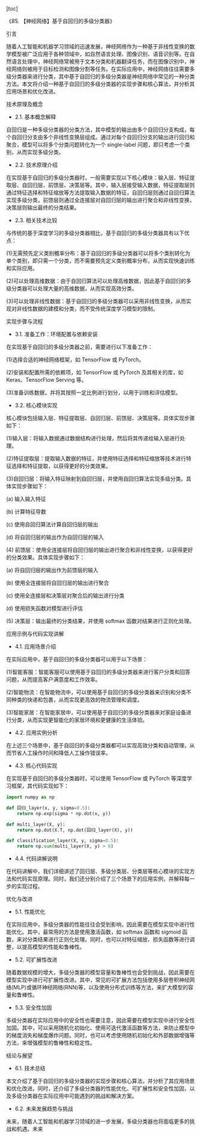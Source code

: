 
[toc]                    
                
                
《85. 【神经网络】基于自回归的多级分类器》

引言

随着人工智能和机器学习领域的迅速发展，神经网络作为一种基于非线性变换的数学模型被广泛应用于各种领域中，如自然语言处理、图像识别、语音识别等。在自然语言处理中，神经网络常被用于文本分类和机器翻译任务，而在图像识别中，神经网络则被用于目标检测和图像分割等任务。在实际应用中，神经网络往往需要多级分类器来进行分类，其中基于自回归的多级分类器是神经网络中常见的一种分类方法。本文将介绍一种基于自回归的多级分类器的实现步骤和核心算法，并分析其应用场景和优化改进。

技术原理及概念

- 2.1. 基本概念解释

自回归是一种多级分类器的分类方法，其中模型的输出由多个自回归分支构成，每个自回归分支由多个非线性变换层组成。通过对每个自回归分支的输出进行回归和聚合，模型可以将多个分类问题转化为一个 single-label 问题，即只考虑一个类别，从而实现多级分类。

- 2.2. 技术原理介绍

在实现基于自回归的多级分类器时，一般需要实现以下核心模块：输入层、特征提取层、自回归层、前馈层、决策层等。其中，输入层接受输入数据，特征提取层则通过特征选择和特征缩放等方法提取输入数据的特征，自回归层则通过自回归算法实现多级分类，前馈层则通过全连接层对自回归层的输出进行聚合和非线性变换，决策层则输出最终的分类结果。

- 2.3. 相关技术比较

与传统的基于深度学习的多级分类器相比，基于自回归的多级分类器具有以下优点：

(1)无需预先定义类别概率分布：基于自回归的多级分类器可以将多个类别转化为单个类别，即只需一个分类，而不需要预先定义类别概率分布，从而实现快速训练和实际应用。

(2)可以处理高维数据：由于自回归算法可以处理高维数据，因此基于自回归的多级分类器可以处理大量的高维数据，从而实现高效分类。

(3)可以处理非线性数据：基于自回归的多级分类器可以采用非线性变换，从而实现对非线性数据的建模和分类，而不受传统深度学习模型的限制。

实现步骤与流程

- 3.1. 准备工作：环境配置与依赖安装

在实现基于自回归的多级分类器之前，需要进行以下准备工作：

(1)选择合适的神经网络框架，如 TensorFlow 或 PyTorch。

(2)安装和配置所需的依赖项，如 TensorFlow 或 PyTorch 及其相关的库，如 Keras、TensorFlow Serving 等。

(3)准备训练数据，并将其按照一定比例进行划分，以用于训练和评估模型。

- 3.2. 核心模块实现

核心模块包括输入层、特征提取层、自回归层、前馈层、决策层等。具体实现步骤如下：

(1)输入层：将输入数据通过数据结构进行处理，然后将其传递给输入层进行处理。

(2)特征提取层：提取输入数据的特征，并使用特征选择和特征缩放等技术进行特征选择和特征提取，以获得更好的分类效果。

(3)自回归层：将输入特征映射到自回归层，并使用自回归算法实现多级分类。具体实现步骤如下：

(a) 输入输入特征

(b) 计算特征导数

(c) 使用自回归算法计算自回归层的输出

(d) 将自回归层的输出作为自回归层的输入

(4) 前馈层：使用全连接层将自回归层的输出进行聚合和非线性变换，以获得更好的分类效果。具体实现步骤如下：

(a) 将自回归层的输出作为前馈层的输入

(b) 使用全连接层将自回归层的输出进行聚合

(c) 使用全连接层和决策层对聚合后的输出进行分类

(d) 使用损失函数对模型进行评估

(5) 决策层：输出最终的分类结果，并使用 softmax 函数对结果进行正则化处理。

应用示例与代码实现讲解

- 4.1. 应用场景介绍

在实际应用中，基于自回归的多级分类器可以用于以下场景：

(1)智能客服：智能客服可以使用基于自回归的多级分类器来进行客户分类和回答问题，从而提高客户满意度和工作效率。

(2)智能物流：在智能物流中，可以使用基于自回归的多级分类器来识别和分类不同种类的快递和包裹，从而实现更高效的物流管理和调度。

(3)智能家居：在智能家居中，可以使用基于自回归的多级分类器来对家庭设备进行分类，从而实现更智能化的家居环境和更健康的生活体验。

- 4.2. 应用实例分析

在上述三个场景中，基于自回归的多级分类器都可以实现高效分类和自动管理，从而节省人工操作时间和降低人工操作错误率。

- 4.3. 核心代码实现

在实现基于自回归的多级分类器时，可以使用 TensorFlow 或 PyTorch 等深度学习框架，其代码实现如下：

```python
import numpy as np

def 回归_layer(x, y, sigma=0.5):
    return np.exp(sigma * np.dot(x, y))

def multi_layer(X, y):
    return np.dot(X.T, np.dot(回归_layer(X), y))

def classification_layer(X, y, sigma=0.5):
    return np.sum(multi_layer(X, y) > 0)
```

- 4.4. 代码讲解说明

在代码讲解中，我们详细讲述了回归层、多级分类层、分类层等核心模块的实现方法和代码实现原理。同时，我们还分别介绍了三个场景下的应用实例，并解释每一步的实现过程。



优化与改进

- 5.1. 性能优化

在实际应用中，多级分类器的性能往往会受到影响，因此需要在模型实现中进行性能优化。其中，最常用的方法是使用激活函数，如 softmax 函数和 sigmoid 函数，来对分类结果进行正则化处理。同时，也可以对特征缩放、损失函数等进行调整，以提高模型的性能和鲁棒性。

- 5.2. 可扩展性改进

随着数据规模的增大，多级分类器的模型容量和鲁棒性也会受到挑战，因此需要在模型实现中进行可扩展性改进。其中，常见的可扩展方法包括使用多层卷积神经网络(MLP)或循环神经网络(RNN)等，以及使用分布式训练等方法，来扩大模型的容量和鲁棒性。

- 5.3. 安全性加固

多级分类器在实际应用中的安全性也需要注意，因此需要在模型实现中进行安全性加固。其中，可以采用随机化初始化、使用可迭代激活函数等方法，来防止模型中的梯度消失和梯度爆炸问题。同时，也可以考虑使用随机初始化和外部数据增强等方法，来增强模型的鲁棒性和稳定性。

结论与展望

- 6.1. 技术总结

本文介绍了基于自回归的多级分类器的实现步骤和核心算法，并分析了其应用场景和优化改进。同时，还介绍了多级分类器的性能优化、可扩展性和安全性加固，以及多级分类器在实际应用中可能遇到的挑战和解决方案。

- 6.2. 未来发展趋势与挑战

未来，随着人工智能和机器学习领域的进一步发展，多级分类器也将面临更多的挑战和机遇。未来


